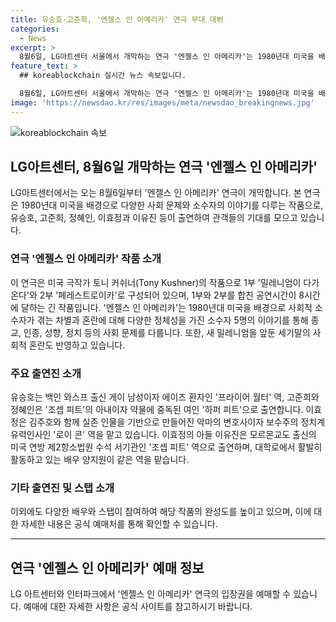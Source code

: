 ```yaml
---
title: 유승호·고준희, '엔젤스 인 아메리카' 연극 무대 데뷔
categories:
  - News
excerpt: >
  8월6일, LG아트센터 서울에서 개막하는 연극 '엔젤스 인 아메리카'는 1980년대 미국을 배경으로 하는데, 이 작품은 사회적 소수자들의 이야기를 다루며, 종교, 인종, 성향, 정치 등 다양한 사회 문제를 다룬다. 긴 공연시간(8시간)을 통해 현실과 환상이 오가며 다양한 이야기가 전개된다. 배우 유승호, 고준희, 정혜인 등이 출연하며, 작품은 두 부분으로 구성되었고, 1993년 브로드웨이에서 퓰리처상과 토니상을 수상하며 입성하였다.
feature_text: >
  ## koreablockchain 실시간 뉴스 속보입니다.

  8월6일, LG아트센터 서울에서 개막하는 연극 '엔젤스 인 아메리카'는 1980년대 미국을 배경으로 하는데, 이 작품은 사회적 소수자들의 이야기를 다루며, 종교, 인종, 성향, 정치 등 다양한 사회 문제를 다룬다. 긴 공연시간(8시간)을 통해 현실과 환상이 오가며 다양한 이야기가 전개된다. 배우 유승호, 고준희, 정혜인 등이 출연하며, 작품은 두 부분으로 구성되었고, 1993년 브로드웨이에서 퓰리처상과 토니상을 수상하며 입성하였다.
image: 'https://newsdao.kr/res/images/meta/newsdao_breakingnews.jpg'
---
```


<p><img src="https://newsdao.kr/res/images/meta/newsdao_breakingnews.jpg" alt="koreablockchain 속보" /></p>

<h2 data-ke-size="size26">LG아트센터, 8월6일 개막하는 연극 '엔젤스 인 아메리카'</h2>

<p data-ke-size="size16">LG아트센터에서는 오는 8월6일부터 '엔젤스 인 아메리카' 연극이 개막합니다. 본 연극은 1980년대 미국을 배경으로 다양한 사회 문제와 소수자의 이야기를 다루는 작품으로, 유승호, 고준희, 정혜인, 이효정과 이유진 등이 출연하여 관객들의 기대를 모으고 있습니다.</p>

<h3>연극 '엔젤스 인 아메리카' 작품 소개</h3>

<p data-ke-size="size16">이 연극은 미국 극작가 토니 커쉬너(Tony Kushner)의 작품으로 1부 '밀레니엄이 다가온다'와 2부 '페레스트로이카'로 구성되어 있으며, 1부와 2부를 합친 공연시간이 8시간에 달하는 긴 작품입니다. '엔젤스 인 아메리카'는 1980년대 미국을 배경으로 사회적 소수자가 겪는 차별과 혼란에 대해 다양한 정체성을 가진 소수자 5명의 이야기를 통해 종교, 인종, 성향, 정치 등의 사회 문제를 다룹니다. 또한, 새 밀레니엄을 앞둔 세기말의 사회적 혼란도 반영하고 있습니다.</p>

<h3>주요 출연진 소개</h3>

<p data-ke-size="size16">유승호는 백인 와스프 출신 게이 남성이자 에이즈 환자인 '프라이어 월터' 역, 고준희와 정혜인은 '조셉 피트'의 아내이자 약물에 중독된 여인 '하퍼 피트'으로 출연합니다. 이효정은 김주호와 함께 실존 인물을 기반으로 만들어진 악마의 변호사이자 보수주의 정치계 유력인사인 '로이 콘' 역을 맡고 있습니다. 이효정의 아들 이유진은 모르몬교도 출신의 미국 연방 제2항소법원 수석 서기관인 '조셉 피트' 역으로 출연하며, 대학로에서 활발히 활동하고 있는 배우 양지원이 같은 역을 맡습니다.</p>

<h3>기타 출연진 및 스탭 소개</h3>

<p data-ke-size="size16">이외에도 다양한 배우와 스탭이 참여하여 해당 작품의 완성도를 높이고 있으며, 이에 대한 자세한 내용은 공식 예매처를 통해 확인할 수 있습니다.</p>

<hr />

<h2 data-ke-size="size26">연극 '엔젤스 인 아메리카' 예매 정보</h2>

<p data-ke-size="size16">LG 아트센터와 인터파크에서 '엔젤스 인 아메리카' 연극의 입장권을 예매할 수 있습니다. 예매에 대한 자세한 사항은 공식 사이트를 참고하시기 바랍니다.</p>

